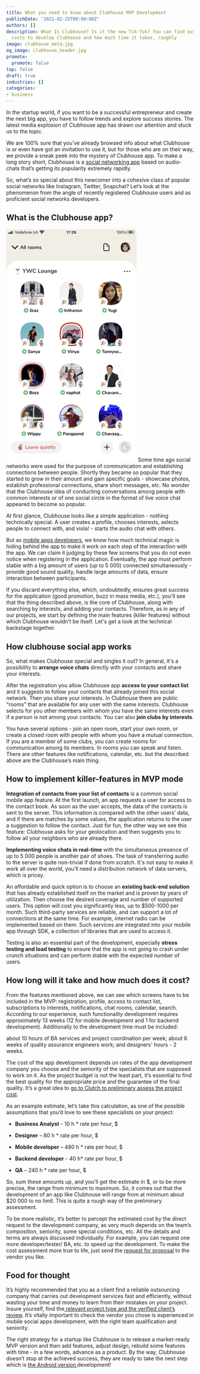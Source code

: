```yaml
---
title: What you need to know about Clubhouse MVP Development
publishDate: '2021-02-25T00:00:00Z'
authors: []
description: What Is Clubhouse? Is it the new Tik-Tok? You can find out how much it
  costs to develop Clubhouse and how much time it takes, roughly
image: clubhouse_meta.jpg
og_image: clubhouse_header.jpg
promote:
  promote: false
top: false
draft: true
industries: []
categories:
- business
---
```

In the startup world, if you want to be a successful entrepreneur and create the next big app, you have to follow trends and explore success stories. The latest media explosion of Clubhouse app has drawn our attention and stuck us to the topic.

We are 100% sure that you’ve already browsed info about what Clubhouse is or even have got an invitation to use it, but for those who are on their way, we provide a sneak peek into the mystery of Clubhouse app. To make a long story short, Clubhouse is a <a href="https://anadea.info/solutions/social-media-app-development">social networking app</a> based on audio-chats that’s getting its popularity extremely rapidly.

So, what’s so special about this newcomer into a cohesive class of popular social networks like Instagram, Twitter, Snapchat? Let’s look at the phenomenon from the angle of recently registered Clubhouse users and as proficient social networks developers.

## What is the Clubhouse app?

<img src="socila_app_interface.png" alt="Sicial App Interface" width='350' class="float-right">
Some time ago social networks were used for the purpose of communication and establishing connections between people. Shortly they became so popular that they started to grow in their amount and gain specific goals - showcase photos, establish professional connections, share short messages, etc. No wonder that the Clubhouse idea of conducting conversations among people with common interests or of one social circle in the format of live voice chat appeared to become so popular.

At first glance, Clubhouse looks like a simple application - nothing technically special. A user creates a profile, chooses interests, selects people to connect with, and viola! - starts the audio chat with others.

But as <a href="https://anadea.info/services/mobile-development">mobile apps developers</a>, we know how much technical magic is hiding behind the app to make it work on each step of the interaction with the app. We can claim it judging by these few screens that you do not even notice when registering in the application. Eventually, the app must perform stable with a big amount of users (up to 5 000) connected simultaneously - provide good sound quality, handle large amounts of data, ensure interaction between participants.

If you discard everything else, which, undoubtedly, ensures great success for the application (good promotion, buzz in mass media, etc.), you'll see that the thing described above, is the core of Clubhouse, along with searching by interests, and adding your contacts. Therefore, as in any of our projects, we start by defining the main features (killer features) without which Clubhouse wouldn’t be itself. Let's get a look at the technical backstage together.

## How clubhouse social app works

So, what makes Clubhouse special and singles it out? In general, it's a possibility to **arrange voice chats** directly with your contacts and share your interests.

After the registration you allow Clubhouse app **access to your contact list** and it suggests to follow your contacts that already joined this social network. Then you share your interests. In Clubhouse there are public “rooms” that are available for any user with the same interests. Clubhouse selects for you other members with whom you have the same interests even if a person is not among your contacts. You can also **join clubs by interests**.

You have several options - join an open room, start your own room, or create a closed room with people with whom you have a mutual connection. If you are a member of some clubs, you can create rooms for communication among its members. In rooms you can speak and listen. There are other features like notifications, calendar, etc. but the described above are the Clubhouse’s main thing.

## How to implement killer-features in MVP mode

**Integration of contacts from your list of contacts** is a common social mobile app feature. At the first launch, an app requests a user for access to the contact book. As soon as the user accepts, the data of the contacts is sent to the server. This information is compared with the other users’ data, and if there are matches by some values, the application returns to the user a suggestion to follow the contact. Just for fun, the other way we see this feature: Clubhouse asks for your geolocation and then suggests you to follow all your neighbors who are already there.

**Implementing voice chats in real-time** with the simultaneous presence of up to 5 000 people is another pair of shoes. The task of transferring audio to the server is quite non-trivial if done from scratch. It's not easy to make it work all over the world, you’ll need a distribution network of data servers, which is pricey.

An affordable and quick option is to choose an **existing back-end solution** that has already established itself on the market and is proven by years of utilization. Then choose the desired coverage and number of supported users. This option will cost you significantly less, up to $500-1000 per month. Such third-party services are reliable, and can support a lot of connections at the same time. For example, internet radio can be implemented based on them. Such services are integrated into your mobile app through SDK, a collection of libraries that are used to access it.

Testing is also an essential part of the development, especially **stress testing and load testing** to ensure that the app is not going to crash under crunch situations and can perform stable with the expected number of users.

## How long will it take and how much does it cost?

From the features mentioned above, we can see which screens have to be included in the MVP: registration, profile, access to contact list, subscriptions to interests, notifications, chat rooms, calendar, search. According to our experience, such functionality development requires approximately 13 weeks (12 for mobile development and 1 for backend development). Additionally to the development time must be included:

 about 10 hours of BA services and project coordination per week;
 about 6 weeks of quality assurance engineers work;
 and designers' hours - 2 weeks.

The cost of the app development depends on rates of the app development company you choose and the seniority of the specialists that are supposed to work on it. As the project budget is not the least part, it’s essential to find the best quality for the appropriate price and the guarantee of the final quality. It’s a great idea to <a href="https://clutch.co/profile/anadea">go to Clutch to preliminary assess the project cost</a>.

As an example estimate, let’s take this calculation, as one of the possible assumptions that you’d love to see these specialists on your project:

- **Business Analyst** - 10 h * rate per hour, $

- **Designer** – 80 h * rate per hour, $

- **Mobile developer** – 480 h * rate per hour, $

- **Backend developer** - 40 h* rate per hour, $

- **QA** – 240 h * rate per hour, $

So, sum these amounts up, and you’ll get the estimate in $, or to be more precise, the range from minimum to maximum. So, it comes out that the development of an app like Clubhouse will range from at minimum about $20 000 to no limit. This is quite a rough way of the preliminary assessment.

To be more realistic, it’s better to percept the estimated cost by the direct request to the development company, as very much depends on the team’s composition, seniority, some special conditions, etc. All the details and terms are always discussed individually. For example, you can request one more developer/tester/ BA, etc. to speed up the development. To make the cost assessment more true to life, just send the <a href="https://anadea.info/free-project-estimate"> request for proposal</a> to the vendor you like.

## Food for thought

It’s highly recommended that you as a client find a reliable outsourcing company that carries out development services fast and efficiently, without wasting your time and money to learn from their mistakes on your project. Insure yourself, find the<a href="https://clutch.co/profile/anadea#review-661251"> relevant project type and the verified client’s review</a>. It’s vitally important to check the vendor you chose is experienced in mobile social apps development, with the right team qualification and seniority.

The right strategy for a startup like Clubhouse is to release a market-ready MVP version and then add features, adjust design, rebuild some features with time - in a few words, advance as a product. By the way, Clubhouse doesn’t stop at the achieved success, they are ready to take the next step which is <a href="https://www.cnbc.com/2021/02/23/clubhouse-hires-android-developer-work-on-android-app-has-begun.html" rel=“nofollow”>the Android version <a/>development!
